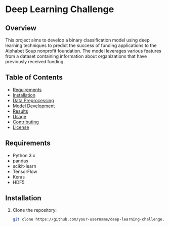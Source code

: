 
# Deep Learning Challenge

## Overview
This project aims to develop a binary classification model using deep learning techniques to predict the success of funding applications to the Alphabet Soup nonprofit foundation. The model leverages various features from a dataset containing information about organizations that have previously received funding.

## Table of Contents
- [Requirements](#requirements)
- [Installation](#installation)
- [Data Preprocessing](#data-preprocessing)
- [Model Development](#model-development)
- [Results](#results)
- [Usage](#usage)
- [Contributing](#contributing)
- [License](#license)

## Requirements
- Python 3.x
- pandas
- scikit-learn
- TensorFlow
- Keras
- HDF5

## Installation
1. Clone the repository:
   ```bash
   git clone https://github.com/your-username/deep-learning-challenge.git
